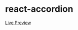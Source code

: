 # react-accordion

[Live Preview](https://apps.damirpristav.com/react-accordion/)

<!-- [Blog Post](https://codingfromscratch.dev/) -->